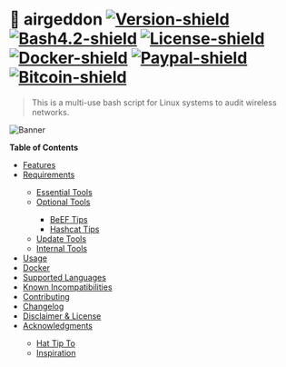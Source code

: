 # :satellite: airgeddon [![Version-shield]](CHANGELOG.md) [![Bash4.2-shield]](http://tldp.org/LDP/abs/html/bashver4.html#AEN21220) [![License-shield]](LICENSE.md) [![Docker-shield]](https://cloud.docker.com/app/v1s1t0r1sh3r3/repository/docker/v1s1t0r1sh3r3/airgeddon/general) [![Paypal-shield]](https://www.paypal.com/cgi-bin/webscr?cmd=_s-xclick&hosted_button_id=7ELM486P7XKKG) [![Bitcoin-shield]](https://blockchain.info/address/1AKnTXbomtwUzrm81FRzi5acSSXxGteGTH)

> This is a multi-use bash script for Linux systems to audit wireless networks.

![Banner]

<summary><strong>Table of Contents</strong></summary>
	<ul>
		<li><a href="#features">Features</a></li>
		<li><a href="#requirements">Requirements</a></li>
		<ul>
			<li><a href="#essential-tools--the-script-does-not-work-if-you-dont-have-installed-all-of-them">Essential Tools</a></li>
			<li><a href="#optional-tools--not-necessary-to-work-only-needed-for-some-features">Optional Tools</a></li>
			<ul>
				<li><a href="#important-tips-about-beef">BeEF Tips</a></li>
				<li><a href="#important-tips-about-hashcat">Hashcat Tips</a></li>
			</ul>
			<li><a href="#update-tools--not-necessary-to-work-only-used-for-auto-update">Update Tools</a></li>
			<li><a href="#internal-tools--these-are-internally-checked-not-necessary-to-work-good-to-have">Internal Tools</a></li>
		</ul>
		<li><a href="#usage">Usage</a></li>
		<li><a href="#docker">Docker</a></li>
		<li><a href="#supported-languages">Supported Languages</a></li>
		<li><a href="#known-incompatibilities">Known Incompatibilities</a></li>
		<li><a href="#contributing">Contributing</a></li>
		<li><a href="#changelog">Changelog</a></li>
		<li><a href="#disclaimer--license">Disclaimer & License</a></li>
		<li><a href="#acknowledgments--license">Acknowledgments</a></li>
		<ul>
			<li><a href="#hat-tip-to">Hat Tip To</a></li>
			<li><a href="#inspiration">Inspiration</a></li>
		</ul>
	</ul>

<!-- Links To Images -->
[Banner]: /imgs/banners/airgeddon_banner.png "We will conquer the earth!!"
<!-- Badges URLs -->
[Version-shield]: https://img.shields.io/badge/version-6.2-blue.svg?style=flat-square&colorA=273133&colorB=0093ee "Latest version"
[Bash4.2-shield]: https://img.shields.io/badge/bash-4.2%2B-blue.svg?style=flat-square&colorA=273133&colorB=00db00 "Bash 4.2 or later"
[License-shield]: https://img.shields.io/badge/license-GPL%20v3%2B-blue.svg?style=flat-square&colorA=273133&colorB=bd0000 "GPL v3+"
[Docker-shield]: https://img.shields.io/docker/automated/v1s1t0r1sh3r3/airgeddon.svg?style=flat-square&colorA=273133&colorB=f9ff5a "Docker rules!"
[Paypal-shield]: https://img.shields.io/badge/donate-paypal-blue.svg?style=flat-square&colorA=273133&colorB=b008bb "Show me the money!"
[Bitcoin-shield]: https://img.shields.io/badge/donate-bitcoin-blue.svg?style=flat-square&colorA=273133&colorB=f7931a "Show me the money!"